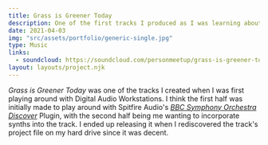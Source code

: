 ```yaml
---
title: Grass is Greener Today
description: One of the first tracks I produced as I was learning about DAW's, published because it sounded good!
date: 2021-04-03
img: "src/assets/portfolio/generic-single.jpg"
type: Music
links:
  - soundcloud: https://soundcloud.com/personmeetup/grass-is-greener-today
layout: layouts/project.njk
---
```


_Grass is Greener Today_ was one of the tracks I created when I was first playing around with Digital Audio Workstations. I think the first half was initially made to play around with Spitfire Audio's [_BBC Symphony Orchestra Discover_](https://www.spitfireaudio.com/shop/a-z/bbc-symphony-orchestra-discover/) Plugin, with the second half being me wanting to incorporate synths into the track. I ended up releasing it when I rediscovered the track's project file on my hard drive since it was decent.
